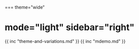 ===
theme="wide"

mode="light"
sidebar="right"
===
{{ inc "theme-and-variations.md" }}
{{ inc "mdemo.md" }}

